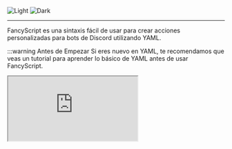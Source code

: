 <!-- markdownlint-disable -->

![Light](/banners/Light.png#light)
![Dark](/banners/Dark.png#dark)

<!-- markdownlint-restore -->

---

FancyScript es una sintaxis fácil de usar para crear acciones personalizadas para bots de Discord utilizando YAML.

:::warning Antes de Empezar
Si eres nuevo en YAML, te recomendamos que veas un tutorial para aprender lo básico de YAML antes de usar FancyScript.

<!-- markdownlint-disable -->
<iframe allowfullscreen src="https://www.youtube.com/embed/0fbnyS_lHW4?si=MwdX3onyJgq-E03K" />
<!-- markdownlint-restore -->
:::

## Ejemplo

```yml
# Lista de condiciones.
conditions:
  # Comprueba si el contenido del mensaje es igual a "!hi".
  - if: "[message.content] eq '!hi'"
    then:
      # El bot crea un mensaje.
      - create_message:
          content: "¡Hola! 👋"
```
